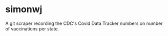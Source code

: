 # simonwj
A git scraper recording the CDC's Covid Data Tracker numbers on number of vaccinations per state.

